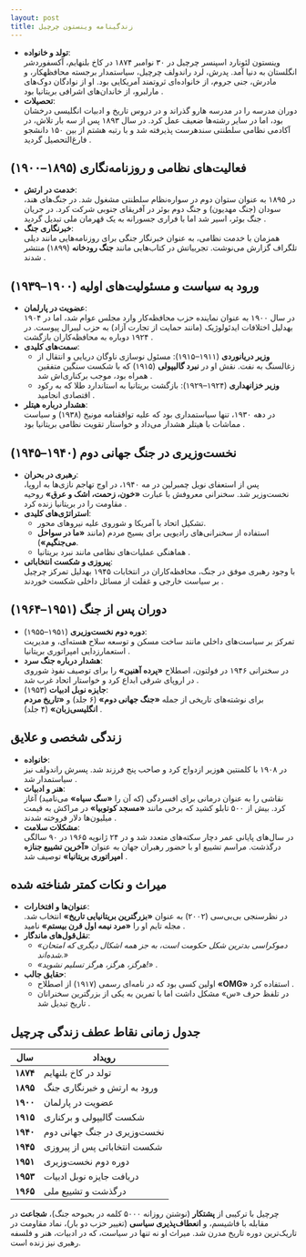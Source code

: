 ```yaml
---
layout: post
title: زندگینامه وینستون چرچیل
---
```


- **تولد و خانواده**:  
  وینستون لئونارد اسپنسر چرچیل در ۳۰ نوامبر ۱۸۷۴ در کاخ بلنهایم، آکسفوردشر انگلستان به دنیا آمد. پدرش، لرد راندولف چرچیل، سیاستمدار برجسته محافظهکار، و مادرش، جنی جروم، از خانواده‌ای ثروتمند آمریکایی بود. او از نوادگان دوک‌های مارلبرو، از خاندان‌های اشرافی بریتانیا بود .  
- **تحصیلات**:  
  دوران مدرسه را در مدرسه هارو گذراند و در دروس تاریخ و ادبیات انگلیسی درخشان بود، اما در سایر رشته‌ها ضعیف عمل کرد. در سال ۱۸۹۳ پس از سه بار تلاش، در آکادمی نظامی سلطنتی سندهرست پذیرفته شد و با رتبه هشتم از بین ۱۵۰ دانشجو فارغ‌التحصیل گردید .

## فعالیت‌های نظامی و روزنامه‌نگاری (۱۸۹۵–۱۹۰۰)
- **خدمت در ارتش**:  
  در ۱۸۹۵ به عنوان ستوان دوم در سواره‌نظام سلطنتی مشغول شد. در جنگ‌های هند، سودان (جنگ مهدیون) و جنگ دوم بوئر در آفریقای جنوبی شرکت کرد. در جریان جنگ بوئر، اسیر شد اما با فراری جسورانه به یک قهرمان ملی تبدیل گردید .  
- **خبرنگاری جنگ**:  
  همزمان با خدمت نظامی، به عنوان خبرنگار جنگی برای روزنامه‌هایی مانند دیلی تلگراف گزارش می‌نوشت. تجربیاتش در کتاب‌هایی مانند **جنگ رودخانه** (۱۸۹۹) منتشر شدند .

## ورود به سیاست و مسئولیت‌های اولیه (۱۹۰۰–۱۹۳۹)
- **عضویت در پارلمان**:  
  در سال ۱۹۰۰ به عنوان نماینده حزب محافظه‌کار وارد مجلس عوام شد، اما در ۱۹۰۴ بهدلیل اختلافات ایدئولوژیک (مانند حمایت از تجارت آزاد) به حزب لیبرال پیوست. در ۱۹۲۴ دوباره به محافظه‌کاران بازگشت .  
- **سمت‌های کلیدی**:  
  - **وزیر دریانوردی** (۱۹۱۱–۱۹۱۵): مسئول نوسازی ناوگان دریایی و انتقال از زغالسنگ به نفت. نقش او در **نبرد گالیپولی** (۱۹۱۵) که با شکست سنگین متفقین همراه بود، موجب برکناری‌اش شد .  
  - **وزیر خزانهداری** (۱۹۲۴–۱۹۲۹): بازگشت بریتانیا به استاندارد طلا که به رکود اقتصادی انجامید .  
- **هشدار درباره هیتلر**:  
  در دهه ۱۹۳۰، تنها سیاستمداری بود که علیه توافقنامه مونیخ (۱۹۳۸) و سیاست مماشات با هیتلر هشدار می‌داد و خواستار تقویت نظامی بریتانیا بود .

## نخست‌وزیری در جنگ جهانی دوم (۱۹۴۰–۱۹۴۵)
- **رهبری در بحران**:  
  پس از استعفای نویل چمبرلین در مه ۱۹۴۰، در اوج تهاجم نازی‌ها به اروپا، نخست‌وزیر شد. سخنرانی معروفش با عبارت **«خون، زحمت، اشک و عرق»** روحیه مقاومت را در بریتانیا زنده کرد .  
- **استراتژی‌های کلیدی**:  
  - تشکیل اتحاد با آمریکا و شوروی علیه نیروهای محور.  
  - استفاده از سخنرانی‌های رادیویی برای بسیج مردم (مانند **«ما در سواحل می‌جنگیم»**).  
  - هماهنگی عملیات‌های نظامی مانند نبرد بریتانیا .  
- **پیروزی و شکست انتخاباتی**:  
  با وجود رهبری موفق در جنگ، محافظه‌کاران در انتخابات ۱۹۴۵ بهدلیل تمرکز چرچیل بر سیاست خارجی و غفلت از مسائل داخلی شکست خوردند .

## دوران پس از جنگ (۱۹۵۱–۱۹۶۴)
- **دوره دوم نخست‌وزیری** (۱۹۵۱–۱۹۵۵):  
  تمرکز بر سیاست‌های داخلی مانند ساخت مسکن و توسعه سلاح هسته‌ای، و مدیریت استعمارزدایی امپراتوری بریتانیا .  
- **هشدار درباره جنگ سرد**:  
  در سخنرانی ۱۹۴۶ در فولتون، اصطلاح **«پرده آهنین»** را برای توصیف نفوذ شوروی در اروپای شرقی ابداع کرد و خواستار اتحاد غرب شد .  
- **جایزه نوبل ادبیات** (۱۹۵۳):  
  برای نوشته‌های تاریخی از جمله **«جنگ جهانی دوم»** (۶ جلد) و **«تاریخ مردم انگلیسی‌زبان»** (۴ جلد) .

## زندگی شخصی و علایق
- **خانواده**:  
  در ۱۹۰۸ با کلمنتین هوزیر ازدواج کرد و صاحب پنج فرزند شد. پسرش راندولف نیز سیاستمدار شد .  
- **هنر و ادبیات**:  
  نقاشی را به عنوان درمانی برای افسردگی (که آن را **«سگ سیاه»** می‌نامید) آغاز کرد. بیش از ۵۰۰ تابلو کشید که برخی مانند **«مسجد کوتوبیا»** در مراکش به قیمت میلیون‌ها دلار فروخته شدند .  
- **مشکلات سلامت**:  
  در سال‌های پایانی عمر دچار سکته‌های متعدد شد و در ۲۴ ژانویه ۱۹۶۵ در ۹۰ سالگی درگذشت. مراسم تشییع او با حضور رهبران جهان به عنوان **«آخرین تشییع جنازه امپراتوری بریتانیا»** توصیف شد .

## میراث و نکات کمتر شناخته شده
- **عنوان‌ها و افتخارات**:  
  در نظرسنجی بی‌بی‌سی (۲۰۰۲) به عنوان **«بزرگترین بریتانیایی تاریخ»** انتخاب شد. مجله تایم او را **«مرد نیمه اول قرن بیستم»** نامید .  
- **نقل‌قول‌های ماندگار**:  
  - *«دموکراسی بدترین شکل حکومت است، به جز همه اشکال دیگری که امتحان شده‌اند.»*  
  - *«هرگز، هرگز، هرگز تسلیم نشوید!»* .  
- **حقایق جالب**:  
  - اولین کسی بود که در نامه‌ای رسمی (۱۹۱۷) از اصطلاح **«OMG»** استفاده کرد .  
  - در تلفظ حرف «س» مشکل داشت اما با تمرین به یکی از بزرگترین سخنرانان تاریخ تبدیل شد .

## جدول زمانی نقاط عطف زندگی چرچیل

| **سال**       | **رویداد**                     |
|---------------|--------------------------------|
| **۱۸۷۴**      | تولد در کاخ بلنهایم           |
| **۱۸۹۵**      | ورود به ارتش و خبرنگاری جنگ   |
| **۱۹۰۰**      | عضویت در پارلمان              |
| **۱۹۱۵**      | شکست گالیپولی و برکناری       |
| **۱۹۴۰**      | نخست‌وزیری در جنگ جهانی دوم   |
| **۱۹۴۵**      | شکست انتخاباتی پس از پیروزی   |
| **۱۹۵۱**      | دوره دوم نخست‌وزیری            |
| **۱۹۵۳**      | دریافت جایزه نوبل ادبیات      |
| **۱۹۶۵**      | درگذشت و تشییع ملی             |

چرچیل با ترکیبی از **پشتکار** (نوشتن روزانه ۵۰۰۰ کلمه در بحبوحه جنگ)، **شجاعت** در مقابله با فاشیسم، و **انعطاف‌پذیری سیاسی** (تغییر حزب دو بار)، نماد مقاومت در تاریک‌ترین دوره تاریخ مدرن شد. میراث او نه تنها در سیاست، که در ادبیات، هنر و فلسفه رهبری نیز زنده است.
